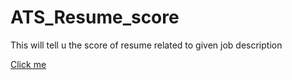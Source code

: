 # ATS_Resume_score
 This will tell u the score of resume related to given job description

<a href = "https://huggingface.co/spaces/GlitchGhost/Smart_ATS_Checker"> Click me </a>
